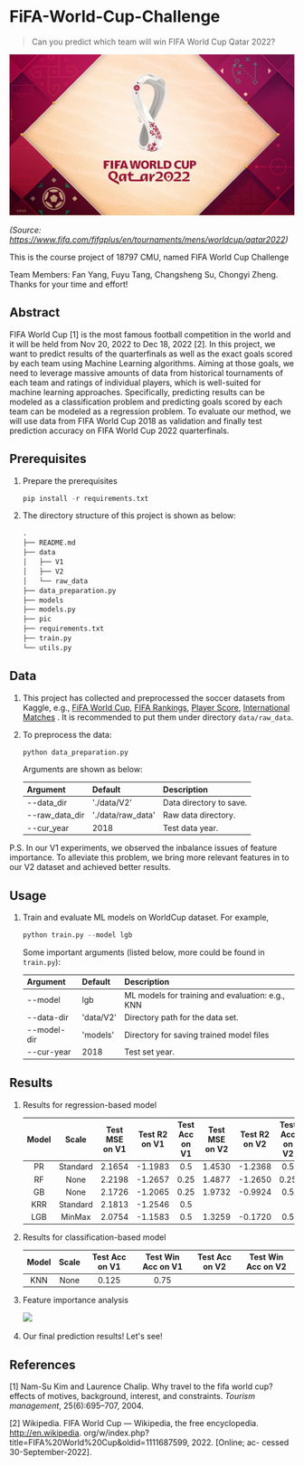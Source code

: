 # FiFA-World-Cup-Challenge

> Can you predict which team will win FIFA World Cup Qatar 2022?

![Logo FIFA World Cup Qatar 2022 yang berlangsung di Qatar.-skysports.com-](pic/cup.jpg)

*(Source: https://www.fifa.com/fifaplus/en/tournaments/mens/worldcup/qatar2022)*

This is the course project of 18797 CMU, named FIFA World Cup Challenge

Team Members: Fan Yang, Fuyu Tang, Changsheng Su, Chongyi Zheng. Thanks for your time and effort!

## Abstract

FIFA World Cup [1] is the most famous football competition in the world and it will be held from Nov 20, 2022 to Dec 18, 2022 [2]. In this project, we want to predict results of the quarterfinals as well as the exact goals scored by each team using Machine Learning algorithms. Aiming at those goals, we need to leverage massive amounts of data from historical tournaments of each team and ratings of individual players, which is well-suited for machine learning approaches. Specifically, predicting results can be modeled as a classification problem and predicting goals scored by each team can be modeled as a regression problem. To evaluate our method, we will use data from FIFA World Cup 2018 as validation and finally test prediction accuracy on FIFA World Cup 2022 quarterfinals.

## Prerequisites

1. Prepare the prerequisites

   ```python
   pip install -r requirements.txt
   ```

2. The directory structure of this project is shown as below:

   ```python
   .
   ├── README.md
   ├── data
   │   ├── V1
   │   ├── V2
   │   └── raw_data
   ├── data_preparation.py
   ├── models
   ├── models.py
   ├── pic
   ├── requirements.txt
   ├── train.py
   └── utils.py
   ```

## Data

1. This project has collected and preprocessed the soccer datasets from Kaggle, e.g., [FiFA World Cup](https://www.kaggle.com/datasets/abecklas/fifa-world-cup?resource=download&select=WorldCupMatches.csv), [FIFA Rankings](https://www.kaggle.com/code/agostontorok/soccer-world-cup-2018-winner/data), [Player Score](https://www.kaggle.com/datasets/stefanoleone992/fifa-22-complete-player-dataset?select=players_22.csv), [International Matches](https://www.kaggle.com/datasets/brenda89/fifa-world-cup-2022) . It is recommended to put them under directory `data/raw_data`.

2. To preprocess the data:

   ```python
   python data_preparation.py
   ```

   Arguments are shown as below:

   | Argument       | Default           | Description             |
   | -------------- | ----------------- | ----------------------- |
   | --data_dir     | './data/V2'       | Data directory to save. |
   | --raw_data_dir | './data/raw_data' | Raw data directory.     |
   | --cur_year     | 2018              | Test data year.         |

P.S. In our V1 experiments, we observed the inbalance issues of feature importance. To alleviate this problem, we bring more relevant features in to our V2 dataset and achieved better results.

## Usage

1. Train and evaluate ML models on WorldCup dataset. For example,

   ```python
   python train.py --model lgb
   ```

   Some important arguments (listed below, more could be found in `train.py`):

   | Argument    | Default   | Description                                      |
   | ----------- | --------- | ------------------------------------------------ |
   | --model     | lgb       | ML models for training and evaluation: e.g., KNN |
   | --data-dir  | 'data/V2' | Directory path for the data set.                 |
   | --model-dir | 'models'  | Directory for saving trained model files         |
   | --cur-year  | 2018      | Test set year.                                   |

## Results

1. Results for regression-based model

   | Model | Scale    | Test MSE on V1 | Test R2   on V1 | Test Acc on V1 | Test MSE on V2 | Test R2  on V2 | Test Acc on V2 |
   | :---: | :------: | :------------: | :-----------: | :------------: | :-----------: | :------------: | :------------: |
   | PR    | Standard |     2.1654     | -1.1983 | 0.5 | 1.4530 | -1.2368 | 0.5 |
   | RF    | None     | 2.2198 | -1.2657 | 0.25 |     1.4877     |    -1.2650     |      0.25      |
   | GB    | None     | 2.1726 | -1.2065 | 0.25 | 1.9732 | -0.9924 | 0.5 |
   | KRR   | Standard | 2.1813 | -1.2546 | 0.5 |               |                |                 |
   | LGB   | MinMax   | 2.0754 | -1.1583 | 0.5 | 1.3259 | -0.1720 | 0.5 |

   

2. Results for classification-based model

   | Model | Scale | Test Acc on V1 | Test Win Acc on V1 | Test Acc on V2 | Test Win Acc on V2 |
   | :---: | :---: | :------------: | :----------------: | :------------: | :----------------: |
   |  KNN  | None  |     0.125      |        0.75        |                |                    |

3. Feature importance analysis

   ![](pic/feat_importance.png)

4. Our final prediction results! Let's see!

   

## References

[1] Nam-Su Kim and Laurence Chalip. Why travel to the fifa world cup? effects of motives, background, interest, and constraints. *Tourism management*, 25(6):695–707, 2004.

[2] Wikipedia. FIFA World Cup — Wikipedia, the free encyclopedia. http://en.wikipedia. org/w/index.php?title=FIFA%20World%20Cup&oldid=1111687599, 2022. [Online; ac- cessed 30-September-2022].

